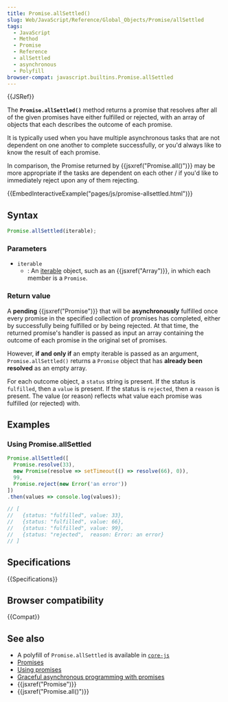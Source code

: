 ```yaml
---
title: Promise.allSettled()
slug: Web/JavaScript/Reference/Global_Objects/Promise/allSettled
tags:
  - JavaScript
  - Method
  - Promise
  - Reference
  - allSettled
  - asynchronous
  - Polyfill
browser-compat: javascript.builtins.Promise.allSettled
---
```

{{JSRef}}

The **`Promise.allSettled()`** method returns a promise that resolves after all
of the given promises have either fulfilled or rejected, with an array of
objects that each describes the outcome of each promise.

It is typically used when you have multiple asynchronous tasks that are not
dependent on one another to complete successfully, or you'd always like to know
the result of each promise.

In comparison, the Promise returned by {{jsxref("Promise.all()")}} may
be more appropriate if the tasks are dependent on each other / if you'd like to
immediately reject upon any of them rejecting.

{{EmbedInteractiveExample("pages/js/promise-allsettled.html")}}

## Syntax

```js
Promise.allSettled(iterable);
```

### Parameters

- `iterable`
  - : An [iterable](/en-US/docs/Web/JavaScript/Guide/iterable) object, such as
    an {{jsxref("Array")}}, in which each member is a `Promise`.

### Return value

A **pending** {{jsxref("Promise")}} that will be **asynchronously**
fulfilled once every promise in the specified collection of promises has
completed, either by successfully being fulfilled or by being rejected. At that
time, the returned promise's handler is passed as input an array containing the
outcome of each promise in the original set of promises.

However, **if and only if** an empty iterable is passed as an argument,
`Promise.allSettled()` returns a `Promise` object that has **already been
resolved** as an empty array.

For each outcome object, a `status` string is present. If the status is
`fulfilled`, then a `value` is present. If the status is `rejected`, then a
`reason` is present. The value (or reason) reflects what value each promise was
fulfilled (or rejected) with.

## Examples

### Using Promise.allSettled

```js
Promise.allSettled([
  Promise.resolve(33),
  new Promise(resolve => setTimeout(() => resolve(66), 0)),
  99,
  Promise.reject(new Error('an error'))
])
.then(values => console.log(values));

// [
//   {status: "fulfilled", value: 33},
//   {status: "fulfilled", value: 66},
//   {status: "fulfilled", value: 99},
//   {status: "rejected",  reason: Error: an error}
// ]
```

## Specifications

{{Specifications}}

## Browser compatibility

{{Compat}}

## See also

- A polyfill of `Promise.allSettled` is available in
  [`core-js`](https://github.com/zloirock/core-js#ecmascript-promise)
- [Promises](/en-US/docs/Archive/Add-ons/Techniques/Promises)
- [Using promises](/en-US/docs/Web/JavaScript/Guide/Using_promises)
- [Graceful asynchronous programming with promises](/en-US/docs/Learn/JavaScript/Asynchronous/Promises)
- {{jsxref("Promise")}}
- {{jsxref("Promise.all()")}}
